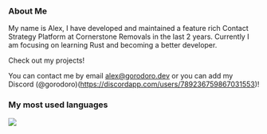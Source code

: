 ### About Me
My name is Alex, I have developed and maintained a feature rich Contact Strategy Platform at Cornerstone Removals in the last 2 years. Currently I am focusing on learning Rust and becoming a better developer.

Check out my projects!

You can contact me by email <alex@gorodoro.dev>
or you can add my Discord (@gorodoro)(https://discordapp.com/users/789236759867031553)!

### My most used languages
  <img align="center" src="https://github-readme-stats.vercel.app/api/top-langs/?username=xelox&count_private=true&show_icons=true&theme=dark&layout=compact" />

